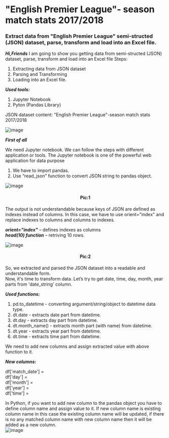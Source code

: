 # "English Premier League"- season match stats 2017/2018
### Extract data from "English Premier League" semi-structed (JSON) dataset, parse, transform and load into an Excel file.

***Hi,Friends***
I am going to show you getting data from semi-structed (JSON) dataset, parse, transform and load into an Excel file
Steps:
1. Extracting data from JSON dataset
2. Parsing and Transforming
3. Loading into an Excel file.

***Used tools:***<br>
1. Jupyter Notebook
2. Pyton (Pandas Library)

JSON dataset content:
"English Premier League"-season match stats 2017/2018

![image](https://user-images.githubusercontent.com/60735401/215338209-e1eb446d-579c-473c-97a1-85ad94016394.png)

***First of all***

We need Jupyter notebook. We can follow the steps with different application or tools. The Jupyter notebook is one of the powerful web application for data purpose
1.	We have to import pandas.
2.	Use “read_json” function to convert JSON string to pandas object. 

![image](https://user-images.githubusercontent.com/60735401/215338281-125577ec-7b93-42b4-925e-7cf42bf0f057.png)
<h4 align="center">Pic:1</h1>

The output is not understandable because keys of JSON are defined as indexes instead of columns.
In this case, we have to use orient="index" and replace indexes to columns and columns to indexes.

***orient="index"*** – defines indexes as columns<br>
***head(10) function*** – retriving 10 rows.<br>

![image](https://user-images.githubusercontent.com/60735401/215338309-c2a2f6b5-cc51-43fb-a62d-4b56578c5d6a.png)
<h4 align="center">Pic:2</h1>

So, we extracted and parsed the JSON dataset into a readable and understandable form.<br>
Now, it's time to transform data.
Let’s try to get date, time, day, month, year parts from 'date_string' column.

***Used functions:***<br>
1. pd.to_datetime - converting argument/string/object to datetime data type.<br>
2. dt.date - extracts date part from datetime.<br>
3. dt.day -  extracts day part from datetime.<br>
4. dt.month_name() - extracts month part (with name) from datetime.<br>
5. dt.year - extracts year part from datetime.<br>
6. dt.time - extracts time part from datetime.<br>

We need to add new columns and assign extracted value with above function to it.<br> 

***New columns:***<br> 

df['match_date'] =<br> 
df['day'] =<br> 
df['month'] =<br> 
df['year'] =<br> 
df['time'] =<br> 

In Python, if you want to add new column to the pandas object you have to define column name and assign value to it. If new column name is existing column name in this case the existing column name will be updated, if there is no any matched column name with new column name then it will be added as a new column.<br>
![image](https://user-images.githubusercontent.com/60735401/215339766-5ca25ef0-9950-4083-9985-4b5a45c23043.png)



